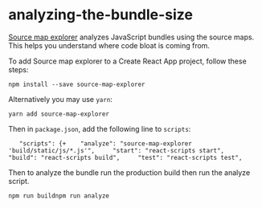 # analyzing-the-bundle-size

[Source map explorer](https://www.npmjs.com/package/source-map-explorer) analyzes JavaScript bundles using the source maps. This helps you understand where code bloat is coming from.

To add Source map explorer to a Create React App project, follow these steps:

```
npm install --save source-map-explorer
```

Alternatively you may use `yarn`:

```
yarn add source-map-explorer
```

Then in `package.json`, add the following line to `scripts`:

```
   "scripts": {+    "analyze": "source-map-explorer 'build/static/js/*.js'",     "start": "react-scripts start",     "build": "react-scripts build",     "test": "react-scripts test",
```

Then to analyze the bundle run the production build then run the analyze script.

```
npm run buildnpm run analyze
```